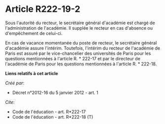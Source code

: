 # Article R222-19-2

Sous l'autorité du recteur, le secrétaire général d'académie est chargé de l'administration de l'académie. Il supplée le
recteur en cas d'absence ou d'empêchement de celui-ci. 

En cas de vacance momentanée du poste de recteur, le secrétaire général d'académie assure l'intérim. Toutefois, l'intérim du
recteur de l'académie de Paris est assuré par le vice-chancelier des universités de Paris pour les questions mentionnées à
l'article R. * 222-17 et par le directeur de l'académie de Paris pour les questions mentionnées à l'article R. * 222-18.

**Liens relatifs à cet article**

_Créé par_:

  - Décret n°2012-16 du 5 janvier 2012 - art. 1

_Cite_:

  - Code de l'éducation - art. R*222-17
  - Code de l'éducation - art. R*222-18 (T)
